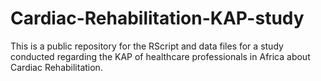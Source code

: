 # Cardiac-Rehabilitation-KAP-study
This is a public repository for the RScript and data files for a study conducted regarding the KAP of healthcare professionals in Africa about Cardiac Rehabilitation.
